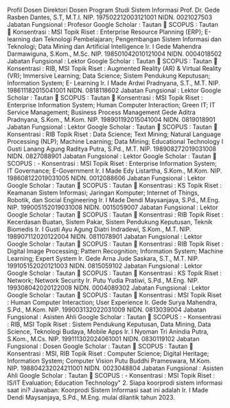Profil Dosen
Direktori Dosen Program Studi Sistem Informasi
Prof. Dr. Gede Rasben Dantes, S.T, M.T.I.
NIP. 197502212003121001 NIDN. 0021027503 Jabatan Fungsional : Profesor Google Scholar :
Tautan 🔗 SCOPUS : Tautan 🔗 Konsentrasi : MSI Topik Riset : Enterprise Resource Planning
(ERP); E-learning dan Teknologi Pembelajaran; Pengembangan Sistem Informasi dan
Teknologi; Data Mining dan Artificial Intelligence
Ir. I Gede Mahendra Darmawiguna, S.Kom., M.Sc.
NIP. 198501042010121004 NIDN. 0004018502 Jabatan Fungsional : Lektor Google Scholar :
Tautan 🔗 SCOPUS : Tautan 🔗 Konsentrasi : RIB, MSI Topik Riset : Augmented Reality (AR)
& Virtual Reality (VR); Immersive Learning; Data Science; Sistem Pendukung Keputusan;
Information System; E- Learning
Ir. I Made Ardwi Pradnyana, S.T., M.T.
NIP. 198611182015041001 NIDN. 0818118602 Jabatan Fungsional : Lektor Google Scholar :
Tautan 🔗 SCOPUS : Tautan 🔗 Konsentrasi : MSI Topik Riset : Enterprise Information System;
Human Computer Interaction; Green IT; IT Service Management; Business Process
Management
Gede Aditra Pradnyana, S.Kom., M.Kom.
NIP. 198901192015041004 NIDN. 0819018901 Jabatan Fungsional : Lektor Google Scholar :
Tautan 🔗 SCOPUS : Tautan 🔗 Konsentrasi : RIB Topik Riset : Data Science; Text Mining;
Natural Language Processing (NLP); Machine Learning; Data Mining; Educational Technology
I Gusti Lanang Agung Raditya Putra, S.Pd., M.T.
NIP. 198908272019031008 NIDN. 0827088901 Jabatan Fungsional : Lektor Google Scholar :
Tautan 🔗 SCOPUS : - Konsentrasi : MSI Topik Riset : Enterprise Information System; IT
Governance; E-Government
Ir. I Made Edy Listartha, S.Kom., M.Kom.
NIP. 198608122019031005 NIDN. 0012088606 Jabatan Fungsional : Lektor Google Scholar :
Tautan 🔗 SCOPUS : Tautan 🔗 Konsentrasi : KS Topik Riset : Keamanan Sistem Informasi;
Jaringan Komputer; Internet of Things, Robotik, dan Social Engineering
Ir. I Made Dendi Maysanjaya, S.Pd., M.Eng.
NIP. 199005152019031008 NIDN. 0015059007 Jabatan Fungsional : Lektor Google Scholar :
Tautan 🔗 SCOPUS : Tautan 🔗 Konsentrasi : RIB Topik Riset : Kecerdasan Buatan, Sistem
Pakar, Sistem Pendukung Keputusan, Teknik Biomedis
Ir. I Gusti Ayu Agung Diatri Indradewi, S.Kom., M.T.
NIP. 198907112020122004 NIDN. 0811078901 Jabatan Fungsional : Lektor Google Scholar :
Tautan 🔗 SCOPUS : Tautan 🔗 Konsentrasi : RIB Topik Riset : Digital Image Processing;
Pattern Recognition; Information System; Machine Learning; Expert System
Ir. Gede Arna Jude Saskara, S.T., M.T.
NIP. 199105152020121003 NIDN. 0815059102 Jabatan Fungsional : Lektor Google Scholar :
Tautan 🔗 SCOPUS : Tautan 🔗 Konsentrasi : KS Topik Riset : Network; Network Security
Ir. Putu Yudia Pratiwi, S.Pd., M.Eng.
NIP. 199308042020122008 NIDN. 0004089302 Jabatan Fungsional : Lektor Google Scholar :
Tautan 🔗 SCOPUS : Tautan 🔗 Konsentrasi : MSI Topik Riset : Human Computer Interaction;
User Experience
Ir. Gede Surya Mahendra, S.Pd., M.Kom.
NIP. 199003132022031009 NIDN. 0813039004 Jabatan Fungsional : Asisten Ahli Google
Scholar : Tautan 🔗 SCOPUS : - Konsentrasi : RIB, MSI Topik Riset : Sistem Pendukung
Keputusan, Data Mining, Data Science, Teknologi Budaya, Mobile Apps
Ir. I Nyoman Tri Anindia Putra, S.Kom., M.Cs.
NIP. 199111302024061001 NIDN. 0830119102 Jabatan Fungsional : Dosen Google Scholar :
Tautan 🔗 SCOPUS : Tautan 🔗 Konsentrasi : MSI, RIB Topik Riset : Computer Science;
Digital Heritage; Information System; Computer Vision
Putu Buddhi Prameswara, M.Kom.
NIP. 198804232024211001 NIDN. 0023048804 Jabatan Fungsional : Asisten Ahli Google
Scholar : Tautan 🔗 SCOPUS : - Konsentrasi : MSI Topik Riset : IS/IT Evaluation; Education
Technology"
2. Siapa koorprodi sistem informasi saat ini?
Jawaban: Koorprodi Sistem Informasi saat ini adalah Ir. I Made Dendi Maysanjaya, S.Pd.,
M.Eng. mulai dilantik tahun 2023.